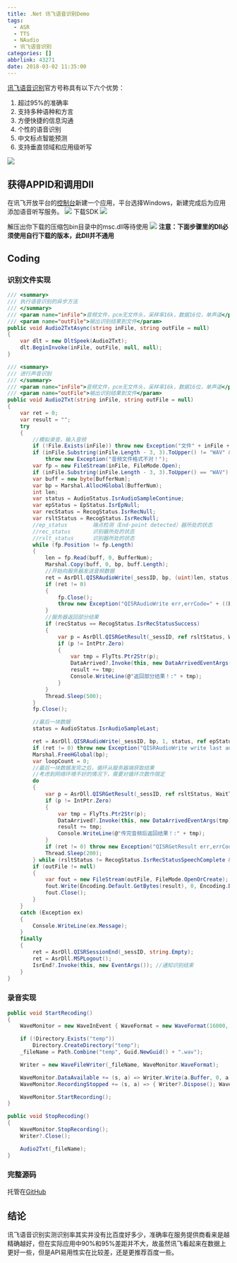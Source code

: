 ```yaml
---
title: .Net 讯飞语音识别Demo
tags:
  - ASR
  - TTS
  - NAudio
  - 讯飞语音识别
categories: []
abbrlink: 43271
date: 2018-03-02 11:35:00
---
```

[讯飞语音识别](http://www.xfyun.cn/services/voicedictation)官方号称具有以下六个优势：
1. 超过95%的准确率
2. 支持多种语种和方言
3. 方便快捷的信息沟通
4. 个性的语音识别
5. 中文标点智能预测
6. 支持垂直领域和应用级听写

![](http://p4au3q1y8.bkt.clouddn.com/20180302113535116/20180302114420073.png)
<!--more-->
## 获得APPID和调用Dll
在讯飞开放平台的[控制台](http://console.xfyun.cn/app/myapp)新建一个应用，平台选择Windows，新建完成后为应用添加语音听写服务。
![](http://p4au3q1y8.bkt.clouddn.com/20180302113535116/20180302114712451.png)
下载SDK
![](http://p4au3q1y8.bkt.clouddn.com/20180302113535116/20180302114758665.png)

解压出你下载的压缩包bin目录中的msc.dll等待使用
![](http://p4au3q1y8.bkt.clouddn.com/20180302113535116/20180302114914214.png)
**注意：下面步骤里的Dll必须使用自行下载的版本，此Dll并不通用**
## Coding
### 识别文件实现
```csharp
/// <summary>
/// 执行语音识别的异步方法
/// </summary>
/// <param name="inFile">音频文件，pcm无文件头，采样率16k，数据16位，单声道</param>
/// <param name="outFile">输出识别结果到文件</param>
public void Audio2TxtAsync(string inFile, string outFile = null)
{
    var dlt = new DltSpeek(Audio2Txt);
    dlt.BeginInvoke(inFile, outFile, null, null);
}

/// <summary>
/// 进行声音识别
/// </summary>
/// <param name="inFile">音频文件，pcm无文件头，采样率16k，数据16位，单声道</param>
/// <param name="outFile">输出识别结果到文件</param>
public void Audio2Txt(string inFile, string outFile = null)
{
    var ret = 0;
    var result = "";
    try
    {
        //模拟录音，输入音频
        if (!File.Exists(inFile)) throw new Exception("文件" + inFile + "不存在！");
        if (inFile.Substring(inFile.Length - 3, 3).ToUpper() != "WAV" && inFile.Substring(inFile.Length - 3, 3).ToUpper() != "PCM")
            throw new Exception("音频文件格式不对！");
        var fp = new FileStream(inFile, FileMode.Open);
        if (inFile.Substring(inFile.Length - 3, 3).ToUpper() == "WAV") fp.Position = 44;
        var buff = new byte[BufferNum];
        var bp = Marshal.AllocHGlobal(BufferNum);
        int len;
        var status = AudioStatus.IsrAudioSampleContinue;
        var epStatus = EpStatus.IsrEpNull;
        var recStatus = RecogStatus.IsrRecNull;
        var rsltStatus = RecogStatus.IsrRecNull;
        //ep_status        端点检测（End-point detected）器所处的状态
        //rec_status       识别器所处的状态
        //rslt_status      识别器所处的状态
        while (fp.Position != fp.Length)
        {
            len = fp.Read(buff, 0, BufferNum);
            Marshal.Copy(buff, 0, bp, buff.Length);
            //开始向服务器发送音频数据
            ret = AsrDll.QISRAudioWrite(_sessID, bp, (uint)len, status, ref epStatus, ref recStatus);
            if (ret != 0)
            {
                fp.Close();
                throw new Exception("QISRAudioWrite err,errCode=" + ((ErrorCode)ret).ToString("G"));
            }
            //服务器返回部分结果
            if (recStatus == RecogStatus.IsrRecStatusSuccess)
            {
                var p = AsrDll.QISRGetResult(_sessID, ref rsltStatus, WaitTime, ref ret);
                if (p != IntPtr.Zero)
                {
                    var tmp = FlyTts.Ptr2Str(p);
                    DataArrived?.Invoke(this, new DataArrivedEventArgs(tmp));
                    result += tmp;
                    Console.WriteLine(@"返回部分结果！:" + tmp);
                }
            }
            Thread.Sleep(500);
        }
        fp.Close();

        //最后一块数据
        status = AudioStatus.IsrAudioSampleLast;

        ret = AsrDll.QISRAudioWrite(_sessID, bp, 1, status, ref epStatus, ref recStatus);
        if (ret != 0) throw new Exception("QISRAudioWrite write last audio err,errCode=" + ((ErrorCode)ret).ToString("G"));
        Marshal.FreeHGlobal(bp);
        var loopCount = 0;
        //最后一块数据发完之后，循环从服务器端获取结果
        //考虑到网络环境不好的情况下，需要对循环次数作限定
        do
        {
            var p = AsrDll.QISRGetResult(_sessID, ref rsltStatus, WaitTime, ref ret);
            if (p != IntPtr.Zero)
            {
                var tmp = FlyTts.Ptr2Str(p);
                DataArrived?.Invoke(this, new DataArrivedEventArgs(tmp)); //激发识别数据到达事件
                result += tmp;
                Console.WriteLine(@"传完音频后返回结果！:" + tmp);
            }
            if (ret != 0) throw new Exception("QISRGetResult err,errCode=" + ((ErrorCode)ret).ToString("G"));
            Thread.Sleep(200);
        } while (rsltStatus != RecogStatus.IsrRecStatusSpeechComplete && loopCount++ < 30);
        if (outFile != null)
        {
            var fout = new FileStream(outFile, FileMode.OpenOrCreate);
            fout.Write(Encoding.Default.GetBytes(result), 0, Encoding.Default.GetByteCount(result));
            fout.Close();
        }
    }
    catch (Exception ex)
    {
        Console.WriteLine(ex.Message);
    }
    finally
    {
        ret = AsrDll.QISRSessionEnd(_sessID, string.Empty);
        ret = AsrDll.MSPLogout();
        IsrEnd?.Invoke(this, new EventArgs()); //通知识别结束
    }
}
```
### 录音实现
```csharp
public void StartRecoding()
{
    WaveMonitor = new WaveInEvent { WaveFormat = new WaveFormat(16000, 16, 1) };

    if (!Directory.Exists("temp"))
        Directory.CreateDirectory("temp");
    _fileName = Path.Combine("temp", Guid.NewGuid() + ".wav");

    Writer = new WaveFileWriter(_fileName, WaveMonitor.WaveFormat);

    WaveMonitor.DataAvailable += (s, a) => Writer.Write(a.Buffer, 0, a.BytesRecorded);
    WaveMonitor.RecordingStopped += (s, a) => { Writer?.Dispose(); WaveMonitor?.Dispose(); };

    WaveMonitor.StartRecording();
}

public void StopRecoding()
{
    WaveMonitor.StopRecording();
    Writer?.Close();

    Audio2Txt(_fileName);
}
```
### 完整源码
托管在[GitHub](https://github.com/WayneShao/iFlyDotNet)


## 结论
讯飞语音识别实测识别率其实并没有比百度好多少，准确率在服务提供商看来是越精确越好，但在实际应用中90%和95%差距并不大，故虽然讯飞看起来在数据上更好一些，但是API易用性实在比较差，还是更推荐百度一些。